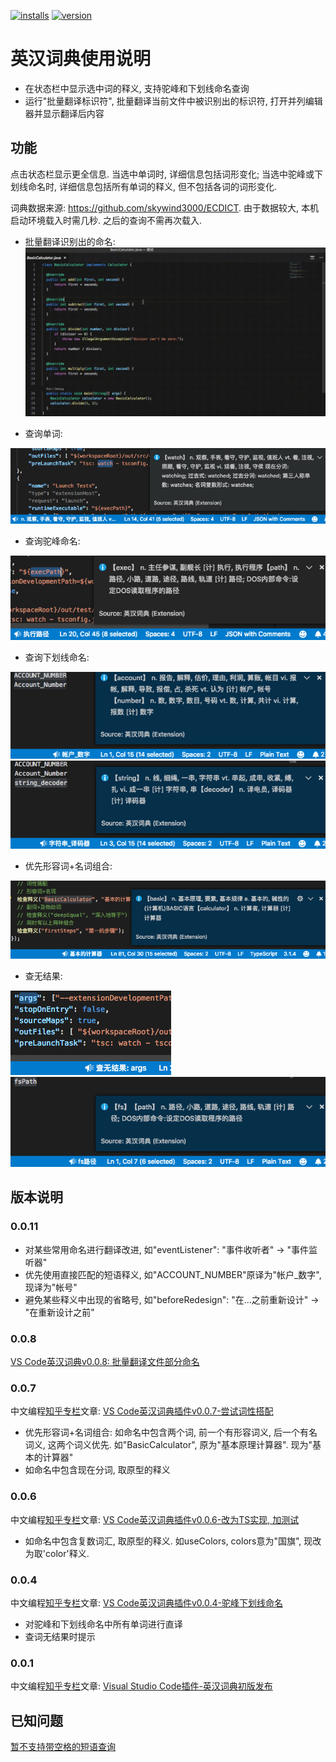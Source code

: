 [![installs](https://vsmarketplacebadge.apphb.com/installs/CodeInChinese.EnglishChineseDictionary.svg?style=flat-square)](https://marketplace.visualstudio.com/items?itemName=CodeInChinese.EnglishChineseDictionary)
[![version](https://vsmarketplacebadge.apphb.com/version/CodeInChinese.EnglishChineseDictionary.svg?style=flat-square)](https://marketplace.visualstudio.com/items?itemName=CodeInChinese.EnglishChineseDictionary)

# 英汉词典使用说明

- 在状态栏中显示选中词的释义, 支持驼峰和下划线命名查询
- 运行"批量翻译标识符", 批量翻译当前文件中被识别出的标识符, 打开并列编辑器并显示翻译后内容

## 功能

点击状态栏显示更全信息. 当选中单词时, 详细信息包括词形变化; 当选中驼峰或下划线命名时, 详细信息包括所有单词的释义, 但不包括各词的词形变化.

词典数据来源: https://github.com/skywind3000/ECDICT. 由于数据较大, 本机启动环境载入时需几秒. 之后的查询不需再次载入.

- 批量翻译识别出的命名:
![批量部分](截图/2018-12-25-vscode英汉词典批量1.gif)

- 查询单词:

![演示](截图/2018-11-09_vscode英汉词典_演示_watch.png)

- 查询驼峰命名:

![驼峰命名](截图/2018-11-09_vscode英汉词典_演示_execPath.png)

- 查询下划线命名:

![大写下划线](截图/2018-11-15_ACCOUNT_NUMBER.png)
![小写下划线](截图/2018-11-15_string_decoder.png)

- 优先形容词+名词组合:

![形容词名词](截图/2018-12-03_vscode英汉词典_形容词_名词组合.png)

- 查无结果:

![查无结果](截图/2018-11-09_vscode英汉词典_演示_args_无结果.png)
![部分无结果](截图/2018-11-15_fsPath.png)

## 版本说明

### 0.0.11

- 对某些常用命名进行翻译改进, 如"eventListener": "事件收听者" -> "事件监听器"
- 优先使用直接匹配的短语释义, 如"ACCOUNT_NUMBER"原译为"帐户_数字", 现译为"帐号"
- 避免某些释义中出现的省略号, 如"beforeRedesign": "在...之前重新设计" -> "在重新设计之前"

### 0.0.8

[VS Code英汉词典v0.0.8: 批量翻译文件部分命名](https://zhuanlan.zhihu.com/p/53288297)

### 0.0.7

中文编程[知乎专栏](https://zhuanlan.zhihu.com/codeInChinese)文章: [VS Code英汉词典插件v0.0.7-尝试词性搭配](https://zhuanlan.zhihu.com/p/51525136)
- 优先形容词+名词组合: 如命名中包含两个词, 前一个有形容词义, 后一个有名词义, 这两个词义优先. 如"BasicCalculator", 原为"基本原理计算器". 现为"基本的计算器"
- 如命名中包含现在分词, 取原型的释义

### 0.0.6

中文编程[知乎专栏](https://zhuanlan.zhihu.com/codeInChinese)文章: [VS Code英汉词典插件v0.0.6-改为TS实现, 加测试](https://zhuanlan.zhihu.com/p/51243255)
- 如命名中包含复数词汇, 取原型的释义. 如useColors, colors意为"国旗", 现改为取'color'释义.

### 0.0.4

中文编程[知乎专栏](https://zhuanlan.zhihu.com/codeInChinese)文章: [VS Code英汉词典插件v0.0.4-驼峰下划线命名](https://zhuanlan.zhihu.com/p/49133480)
- 对驼峰和下划线命名中所有单词进行直译
- 查词无结果时提示

### 0.0.1

中文编程[知乎专栏](https://zhuanlan.zhihu.com/codeInChinese)文章: [Visual Studio Code插件-英汉词典初版发布](https://zhuanlan.zhihu.com/p/48791726)

## 已知问题

[暂不支持带空格的短语查询](https://github.com/program-in-chinese/vscode_english_chinese_dictionary/issues/4)
